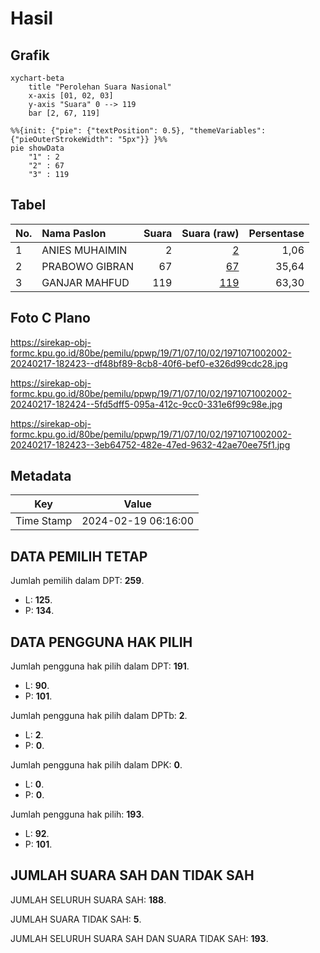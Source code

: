 # Hasil

## Grafik

```mermaid
xychart-beta
    title "Perolehan Suara Nasional"
    x-axis [01, 02, 03]
    y-axis "Suara" 0 --> 119
    bar [2, 67, 119]
```

```mermaid
%%{init: {"pie": {"textPosition": 0.5}, "themeVariables": {"pieOuterStrokeWidth": "5px"}} }%%
pie showData
    "1" : 2
    "2" : 67
    "3" : 119
```

## Tabel

| No. | Nama Paslon    | Suara | Suara (raw) | Persentase |
|:--- |:-------------- | -----:| -----------:| ----------:|
| 1   | ANIES MUHAIMIN | 2     | [2][p-1]    | 1,06       |
| 2   | PRABOWO GIBRAN | 67    | [67][p-2]   | 35,64      |
| 3   | GANJAR MAHFUD  | 119   | [119][p-3]  | 63,30      |


[p-1]: https://github.com/gigit-pemilu/pemilu-2024/blob/main/pilpres/hitung-suara/sub/19-kepulauan-bangka-belitung/sub/71-kota-pangkal-pinang/sub/07-girimaya/sub/1002-batu-intan/sub/002-tps/sub/paslon-1.txt
[p-2]: https://github.com/gigit-pemilu/pemilu-2024/blob/main/pilpres/hitung-suara/sub/19-kepulauan-bangka-belitung/sub/71-kota-pangkal-pinang/sub/07-girimaya/sub/1002-batu-intan/sub/002-tps/sub/paslon-2.txt
[p-3]: https://github.com/gigit-pemilu/pemilu-2024/blob/main/pilpres/hitung-suara/sub/19-kepulauan-bangka-belitung/sub/71-kota-pangkal-pinang/sub/07-girimaya/sub/1002-batu-intan/sub/002-tps/sub/paslon-3.txt

## Foto C Plano

https://sirekap-obj-formc.kpu.go.id/80be/pemilu/ppwp/19/71/07/10/02/1971071002002-20240217-182423--df48bf89-8cb8-40f6-bef0-e326d99cdc28.jpg

https://sirekap-obj-formc.kpu.go.id/80be/pemilu/ppwp/19/71/07/10/02/1971071002002-20240217-182424--5fd5dff5-095a-412c-9cc0-331e6f99c98e.jpg

https://sirekap-obj-formc.kpu.go.id/80be/pemilu/ppwp/19/71/07/10/02/1971071002002-20240217-182423--3eb64752-482e-47ed-9632-42ae70ee75f1.jpg


## Metadata

| Key        | Value               |
| ---------- | ------------------- |
| Time Stamp | 2024-02-19 06:16:00 |


## DATA PEMILIH TETAP

Jumlah pemilih dalam DPT: **259**.
 * L: **125**.
 * P: **134**.

## DATA PENGGUNA HAK PILIH

Jumlah pengguna hak pilih dalam DPT: **191**.
 * L: **90**.
 * P: **101**.

Jumlah pengguna hak pilih dalam DPTb: **2**.
 * L: **2**.
 * P: **0**.

Jumlah pengguna hak pilih dalam DPK: **0**.
 * L: **0**.
 * P: **0**.

Jumlah pengguna hak pilih: **193**.
 * L: **92**.
 * P: **101**.

## JUMLAH SUARA SAH DAN TIDAK SAH

JUMLAH SELURUH SUARA SAH: **188**.

JUMLAH SUARA TIDAK SAH: **5**.

JUMLAH SELURUH SUARA SAH DAN SUARA TIDAK SAH: **193**.


